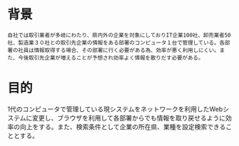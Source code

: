 # 背景
    自社では取引業者が多岐にわたり、県内外の企業を対象にしておりIT企業100社、卸売業者50社、製造業３０社との取引先企業の情報をある部署のコンピュータ１台で管理している。各部署の社員は情報取得する場合、その部署に行く必要がある為、効率が悪く利用しにくい。また、今後取引先企業が増えることが予想され効率よく情報を散りだす必要がある。
# 目的
1代のコンピュータで管理している現システムをネットワークを利用したWebシステムに変更し、ブラウザを利用して各部署からでも情報を取り戻せるように効率の向上をする。また、検索条件として企業の所在県、業種を設定検索できることとする。
